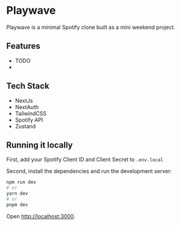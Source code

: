# Playwave

Playwave is a minimal Spotify clone built as a mini weekend project.

## Features

- TODO
-

## Tech Stack

- NextJs
- NextAuth
- TailwindCSS
- Spotify API
- Zustand

## Running it locally

First, add your Spotify Client ID and Client Secret to `.env.local`

Second, install the dependencies and run the development server:

```bash
npm run dev
# or
yarn dev
# or
pnpm dev
```

Open [http://localhost:3000](http://localhost:3000).
